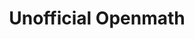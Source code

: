 ---
layout: project
title: Unofficial Openmath
description: Community openmath tools
category: superproject
links:
    GitHub: https://github.com/unofficial-openmath
    Blog: /blog/programming-mathematical-objects
position: 999
---